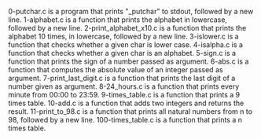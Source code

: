 0-putchar.c is a program that prints "_putchar" to stdout, followed by a new line.
1-alphabet.c is a function that prints the alphabet in lowercase, followed by a new line.
2-print_alphabet_x10.c is a function that prints the alphabet 10 times, in lowercase, followed by a new line.
3-islower.c is a function that checks whether a given char is lower case.
4-isalpha.c is a function that checks whether a given char is an alphabet.
5-sign.c is a function that prints the sign of a number passed as argument.
6-abs.c is a function that computes the absolute value of an integer passed as argument.
7-print_last_digit.c is a function that prints the last digit of a number given as argument.
8-24_hours.c is a function that prints every minute from 00:00 to 23:59.
9-times_table.c is a function that prints a 9 times table.
10-add.c is a function that adds two integers and returns the result.
11-print_to_98.c is a function that prints all natural numbers from n to 98, followed by a new line.
100-times_table.c is a function that prints a n times table.

